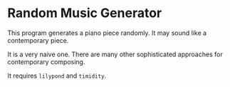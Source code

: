 # Random Music Generator

This program generates a piano piece randomly.
It may sound like a contemporary piece.

It is a very naive one.
There are many other sophisticated approaches for contemporary composing.

It requires `lilypond` and `timidity`.
